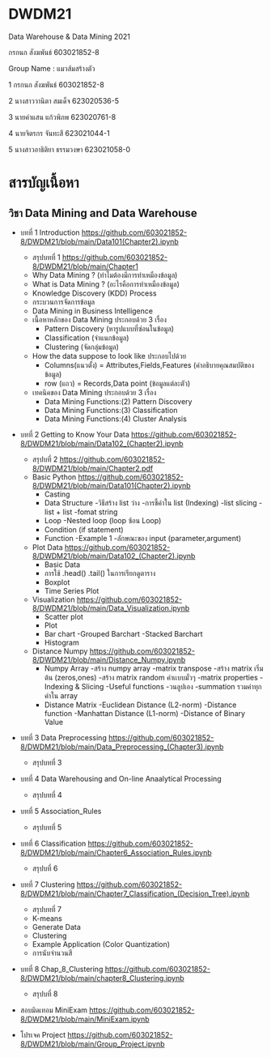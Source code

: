 # DWDM21
Data Warehouse &amp; Data Mining 2021

กรกนก สังฆพันธ์ 603021852-8

Group Name : แมวส้มสร้างตัว

1 กรกนก สังฆพันธ์ 603021852-8

2 นางสาววานิตา สมเด็จ 623020536-5	

3 นายคำแสน แก้วพิภพ 623020761-8

4 นายจิตรกร จันทะสี 623021044-1

5 นางสาวอาธิติยา ธรรมวงษา 623021058-0

# สารบัญเนื้อหา

## วิชา Data Mining and Data Warehouse

- บทที่ 1 Introduction https://github.com/603021852-8/DWDM21/blob/main/Data101(Chapter2).ipynb

  - สรุปบทที่ 1 https://github.com/603021852-8/DWDM21/blob/main/Chapter1
  - Why Data Mining ? (ทำไมต้องมีการทำเหมืองข้อมูล)
  - What is Data Mining ? (อะไรคือการทำเหมืองข้อมูล)
  - Knowledge Discovery (KDD) Process
  - กระบวนการจัดการข้อมูล
  - Data Mining in Business Intelligence
  - เนื้อหาหลักของ Data Mining ประกอบด้วย 3 เรื่อง
    - Pattern Discovery (หารูปแบบที่ซ่อนในข้อมูล)
    - Classification (จำแนกข้อมูล)
    - Clustering (จัดกลุ่มข้อมูล)
  - How the data suppose to look like ประกอบไปด้วย
    - Columns(แนวตั้ง) = Attributes,Fields,Features (คำอธิบายคุณสมบัติของข้อมูล)
    - row (แถว) = Records,Data point (ข้อมูลแต่ละตัว)
  - เทคนิคของ Data Mining ประกอบด้วย 3 เรื่อง
    - Data Mining Functions:(2) Pattern Discovery
    - Data Mining Functions:(3) Classification
    - Data Mining Functions:(4) Cluster Analysis


- บทที่ 2 Getting to Know Your Data https://github.com/603021852-8/DWDM21/blob/main/Data102_(Chapter2).ipynb

  - สรุปบที่ 2 https://github.com/603021852-8/DWDM21/blob/main/Chapter2.pdf
  - Basic Python https://github.com/603021852-8/DWDM21/blob/main/Data101(Chapter2).ipynb
    - Casting
    - Data Structure
      -วิธีสร้าง list ว่าง
        -การชี้ค่าใน list (Indexing)
      -list slicing
      -list + list
       -fomat string
    - Loop
       -Nested loop (loop ซ้อน Loop)
    - Condition (if statement)
    - Function
      -Example 1
      -ลักษณะของ input (parameter,argument)
  - Plot Data https://github.com/603021852-8/DWDM21/blob/main/Data102_(Chapter2).ipynb
    - Basic Data
    - การใช้ .head() .tail() ในการเรียกดูตาราง
    - Boxplot
    - Time Series Plot
  - Visualization https://github.com/603021852-8/DWDM21/blob/main/Data_Visualization.ipynb
    - Scatter plot
    - Plot
    - Bar chart
      -Grouped Barchart
      -Stacked Barchart
    - Histogram
  - Distance Numpy https://github.com/603021852-8/DWDM21/blob/main/Distance_Numpy.ipynb
    - Numpy Array
      -สร้าง numpy array
      -matrix transpose
      -สร้าง matrix เริ่มต้น (zeros,ones)
      -สร้าง matrix random ค่าเเบบมั่วๆ
       -matrix properties
      -Indexing & Slicing
      -Useful functions
       -วนลูปเอง
        -summation รวมค่าทุกค่าใน array
    - Distance Matrix
      -Euclidean Distance (L2-norm)
      -Distance function
      -Manhattan Distance (L1-norm)
      -Distance of Binary Value
 


- บทที่ 3 Data Preprocessing https://github.com/603021852-8/DWDM21/blob/main/Data_Preprocessing_(Chapter3).ipynb

  - สรุปบทที่ 3



- บทที่ 4 Data Warehousing and On-line Anaalytical Processing 
  - สรุปบทที่ 4



- บทที่ 5 Association_Rules 
  - สรุปบทที่ 5




- บทที่ 6 Classification https://github.com/603021852-8/DWDM21/blob/main/Chapter6_Association_Rules.ipynb

  - สรุปบที่ 6



- บทที่ 7 Clustering https://github.com/603021852-8/DWDM21/blob/main/Chapter7_Classification_(Decision_Tree).ipynb

  - สรุปบทที่ 7
  - K-means
  - Generate Data
  - Clustering
  - Example Application (Color Quantization)
  - การนับจำนวนสี


- บทที่ 8 Chap_8_Clustering https://github.com/603021852-8/DWDM21/blob/main/chapter8_Clustering.ipynb

  - สรุปบที่ 8

- สอบมิดเทอม MiniExam https://github.com/603021852-8/DWDM21/blob/main/MiniExam.ipynb

- โปรเจค Project https://github.com/603021852-8/DWDM21/blob/main/Group_Project.ipynb
